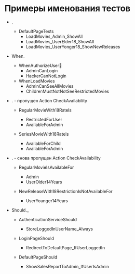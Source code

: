 # Примеры именования тестов
* <ClassNameTests>.<Act>_<Arrange>_<Assert>
    * DefaultPageTests
        * LoadMovies_Admin_ShowAll
        * LoadMovies_UserElder18_ShowAll
        * LoadMovies_UserYonger18_ShowNewReleases


* When<Action>.<Arrange><Assert>
    * WhenAuthorizeUser
        * AdminCanLogin
        * HackerCanNotLogin
    * WhenLoadMovies
	    * AdminCanSeeAllMovies
	    * ChildrenMustNotNotSeeRestrictedMovies


* <Arrange>.<Assert> - пропущен Action CheckAvailability
    * RegularMovieWith18RateIs
    	* RestrictedForUser
    	* AvailableForAdmin
    
    * SeriesMovieWith18RateIs
    	* AvailableForChild
    	* AvailableForAdmin

* <Assert>.<Arrange> - снова пропущен Action CheckAvailability
    * RegularMovieIsAvailableFor
	    * Admin
	    * UserOlder14Years

    * NewReleaseWith18RestrictionIsNotAvailableFor
	    * UserYounger14Years


* <ClassName>Should.<Assert>_<Arrange>
    * AuthenticationServiceShould
    	* StoreLoggedInUserName_Always
    	
    * LoginPageShould
    	* RedirectToDefaultPage_IfUserLoggedIn
    
    * DefaultPageShould
    	* ShowSalesReportToAdmin_IfUserIsAdmin
